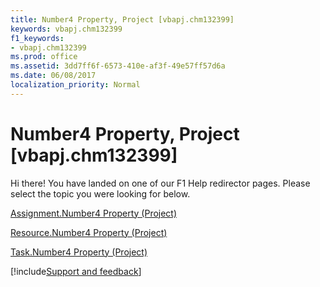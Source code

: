 ```yaml
---
title: Number4 Property, Project [vbapj.chm132399]
keywords: vbapj.chm132399
f1_keywords:
- vbapj.chm132399
ms.prod: office
ms.assetid: 3dd7ff6f-6573-410e-af3f-49e57ff57d6a
ms.date: 06/08/2017
localization_priority: Normal
---
```



# Number4 Property, Project [vbapj.chm132399]

Hi there! You have landed on one of our F1 Help redirector pages. Please select the topic you were looking for below.

[Assignment.Number4 Property (Project)](https://msdn.microsoft.com/library/0e954fb2-bea7-e6ef-5070-87cab4f714c8%28Office.15%29.aspx)

[Resource.Number4 Property (Project)](https://msdn.microsoft.com/library/4b8caeb2-34da-83b7-2f9d-b8dc204fe13e%28Office.15%29.aspx)

[Task.Number4 Property (Project)](https://msdn.microsoft.com/library/10bc8216-afce-76c8-e7b0-172c48b22eba%28Office.15%29.aspx)

[!include[Support and feedback](~/includes/feedback-boilerplate.md)]